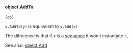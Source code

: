 #### object.AddTo

``` suneido
(ob)
```

`x.AddTo(y)` is equivalent to `y.Add(x)`

The difference is that if x is a [sequence](<../../Basic Data Types/Sequence.md>) it won't instantiate it.

See also: [object.Add](<object.Add.md>)